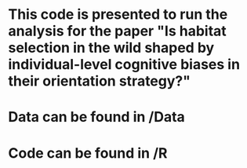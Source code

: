 # This code is presented to run the analysis for the paper "Is habitat selection in the wild shaped by individual-level cognitive biases in their orientation strategy?"
# Data can be found in /Data
# Code can be found in /R

